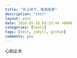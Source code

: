 ```yaml
---
title: "天上地下，唯我独尊"
description: "test"
layout: post
date: 2016-05-18 03:23:44 +0800
categories: [tools]
tags: [test, jekyll, github]
comments: yes
---
```

心如止水

